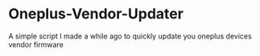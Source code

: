 # Oneplus-Vendor-Updater
A simple script I made a while ago to quickly update you oneplus devices vendor firmware
